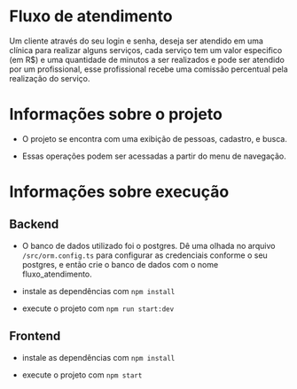 # Fluxo de atendimento

Um cliente através do seu login e senha,  deseja ser atendido em uma clínica para realizar alguns serviços, cada serviço tem um valor especifico (em R$) e uma quantidade de minutos a ser realizados e pode ser atendido por um profissional, esse profissional recebe uma comissão percentual pela realização do serviço.

# Informações sobre o projeto

* O projeto se encontra com uma exibição de pessoas, cadastro, e busca.

* Essas operações podem ser acessadas a partir do menu de navegação.

# Informações sobre execução

## Backend

* O banco de dados utilizado foi o postgres. Dê uma olhada no arquivo `/src/orm.config.ts` para configurar as credenciais conforme o seu postgres, e então crie o banco de dados com o nome fluxo_atendimento.

* instale as dependências com `npm install`

* execute o projeto com `npm run start:dev`

## Frontend

* instale as dependências com `npm install`

* execute o projeto com `npm start`
